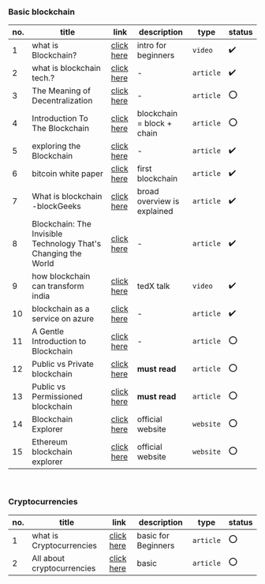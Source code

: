 ### Basic blockchain

no. | title | link | description | type | status
--- | ----- | ---- | ----------- | ---- | -------
1 | what is Blockchain? |  [click here](https://youtu.be/SSo_EIwHSd4) | intro for beginners | `video` | :heavy_check_mark: 
2 | what is blockchain tech.? |  [click here](https://blockgeeks.com/guides/what-is-blockchain-technology/) | - | `article` | :heavy_check_mark:
3 | The Meaning of Decentralization  |  [click here](https://medium.com/@VitalikButerin/the-meaning-of-decentralization-a0c92b76a274) | - | `article` | :o:
4 | Introduction To The Blockchain |  [click here](https://medium.com/mindorks/what-is-blockchain-simplest-introduction-to-the-blockchain-764a468e1575) | blockchain = block + chain | `article` | :o:
5 | exploring the Blockchain |  [click here](https://medium.com/@jadhavakshaymahesh/exploring-the-blockchain-b5559c1ddaa2) | - | `article` | :heavy_check_mark: 
6 | bitcoin white paper |  [click here](https://queue.acm.org/detail.cfm?id=3136559)  | first blockchain | `article` | :heavy_check_mark:
7 | What is blockchain -blockGeeks |  [click here](https://blockgeeks.com/guides/what-is-blockchain-technology/) | broad overview is explained | `article` | :heavy_check_mark:
8 | Blockchain: The Invisible Technology That's Changing the World |  [click here](https://www.pcmag.com/article/351486/blockchain-the-invisible-technology-thats-changing-the-wor) | - | `article` | :heavy_check_mark:
9 | how blockchain can transform india |  [click here](https://www.youtube.com/watch?v=8fbhI1qVj0c) | tedX talk | `video` | :heavy_check_mark:
10 | blockchain as a service on azure |  [click here](https://azure.microsoft.com/en-us/blog/ethereum-blockchain-as-a-service-now-on-azure/) | - | `article` | :heavy_check_mark:
11 | A Gentle Introduction to Blockchain | [click here](https://bitsonblocks.net/2015/09/09/gentle-introduction-blockchain-technology/) | - | `article` | :o:
12 | Public vs Private blockchain | [click here](https://blog.ethereum.org/2015/08/07/on-public-and-private-blockchains/) | **must read** | `article` | :o:
13 | Public vs Permissioned blockchain | [click here](https://www.coindesk.com/information/what-is-the-difference-between-open-and-permissioned-blockchains) | **must read** | `article` | :o:
14 | Blockchain Explorer | [click here](https://www.blockchain.com/explorer) | official website | `website` | :o: 
15 | Ethereum blockchain explorer | [click here](https://etherscan.io/) | official website | `website` | :o:
<br/>

### Cryptocurrencies

no. | title | link | description | type | status
--- | ----- | ---- | ----------- | ---- | -------
1 | what is Cryptocurrencies | [click here](https://cointelegraph.com/bitcoin-for-beginners/what-are-cryptocurrencies#accept-as-payment-for-business) | basic for Beginners | `article` | :o:
2 | All about cryptocurrencies | [click here](https://blockgeeks.com/guides/what-is-cryptocurrency/) | basic | `article` | :o:
